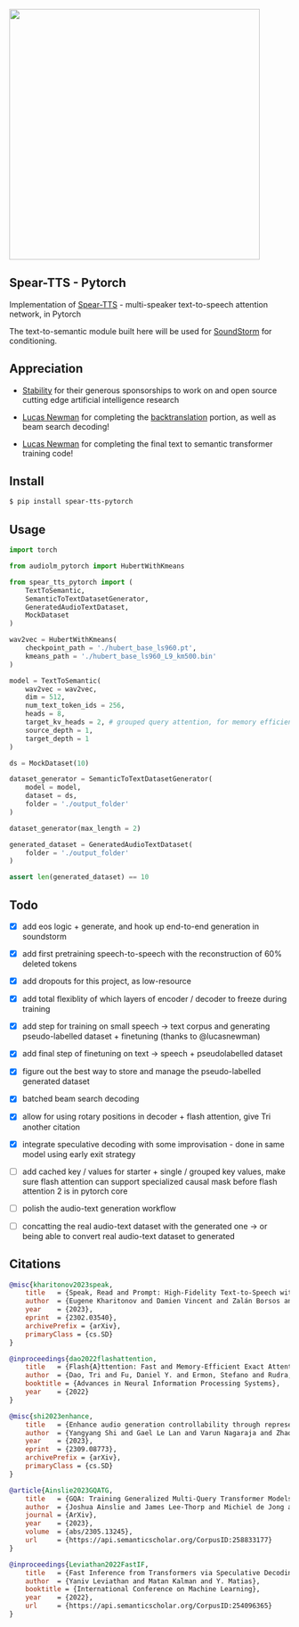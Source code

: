 <img src="./spear-tts.png" width="450px"></img>

## Spear-TTS - Pytorch

Implementation of <a href="https://arxiv.org/abs/2302.03540">Spear-TTS</a> - multi-speaker text-to-speech attention network, in Pytorch

The text-to-semantic module built here will be used for <a href="https://github.com/lucidrains/soundstorm-pytorch">SoundStorm</a> for conditioning.

## Appreciation

- <a href="https://stability.ai/">Stability</a> for their generous sponsorships to work on and open source cutting edge artificial intelligence research

- <a href="https://github.com/lucasnewman">Lucas Newman</a> for completing the <a href="https://github.com/lucidrains/spear-tts-pytorch/pull/4">backtranslation</a> portion, as well as beam search decoding!

- <a href="https://github.com/lucasnewman">Lucas Newman</a> for completing the final text to semantic transformer training code!

## Install

```bash
$ pip install spear-tts-pytorch
```

## Usage

```python
import torch

from audiolm_pytorch import HubertWithKmeans

from spear_tts_pytorch import (
    TextToSemantic,
    SemanticToTextDatasetGenerator,
    GeneratedAudioTextDataset,
    MockDataset
)

wav2vec = HubertWithKmeans(
    checkpoint_path = './hubert_base_ls960.pt',
    kmeans_path = './hubert_base_ls960_L9_km500.bin'
)

model = TextToSemantic(
    wav2vec = wav2vec,
    dim = 512,
    num_text_token_ids = 256,
    heads = 8,
    target_kv_heads = 2, # grouped query attention, for memory efficient decoding
    source_depth = 1,
    target_depth = 1
)

ds = MockDataset(10)

dataset_generator = SemanticToTextDatasetGenerator(
    model = model,
    dataset = ds,
    folder = './output_folder'
)

dataset_generator(max_length = 2)

generated_dataset = GeneratedAudioTextDataset(
    folder = './output_folder'
)

assert len(generated_dataset) == 10
```

## Todo

- [x] add eos logic + generate, and hook up end-to-end generation in soundstorm
- [x] add first pretraining speech-to-speech with the reconstruction of 60% deleted tokens
- [x] add dropouts for this project, as low-resource
- [x] add total flexiblity of which layers of encoder / decoder to freeze during training
- [x] add step for training on small speech -> text corpus and generating pseudo-labelled dataset + finetuning (thanks to @lucasnewman)
- [x] add final step of finetuning on text -> speech + pseudolabelled dataset
- [x] figure out the best way to store and manage the pseudo-labelled generated dataset
- [x] batched beam search decoding
- [x] allow for using rotary positions in decoder + flash attention, give Tri another citation
- [x] integrate speculative decoding with some improvisation - done in same model using early exit strategy

- [ ] add cached key / values for starter + single / grouped key values, make sure flash attention can support specialized causal mask before flash attention 2 is in pytorch core
- [ ] polish the audio-text generation workflow
- [ ] concatting the real audio-text dataset with the generated one -> or being able to convert real audio-text dataset to generated

## Citations

```bibtex
@misc{kharitonov2023speak,
    title   = {Speak, Read and Prompt: High-Fidelity Text-to-Speech with Minimal Supervision}, 
    author  = {Eugene Kharitonov and Damien Vincent and Zalán Borsos and Raphaël Marinier and Sertan Girgin and Olivier Pietquin and Matt Sharifi and Marco Tagliasacchi and Neil Zeghidour},
    year    = {2023},
    eprint  = {2302.03540},
    archivePrefix = {arXiv},
    primaryClass = {cs.SD}
}
```

```bibtex
@inproceedings{dao2022flashattention,
    title   = {Flash{A}ttention: Fast and Memory-Efficient Exact Attention with {IO}-Awareness},
    author  = {Dao, Tri and Fu, Daniel Y. and Ermon, Stefano and Rudra, Atri and R{\'e}, Christopher},
    booktitle = {Advances in Neural Information Processing Systems},
    year    = {2022}
}
```

```bibtex
@misc{shi2023enhance,
    title   = {Enhance audio generation controllability through representation similarity regularization}, 
    author  = {Yangyang Shi and Gael Le Lan and Varun Nagaraja and Zhaoheng Ni and Xinhao Mei and Ernie Chang and Forrest Iandola and Yang Liu and Vikas Chandra},
    year    = {2023},
    eprint  = {2309.08773},
    archivePrefix = {arXiv},
    primaryClass = {cs.SD}
}
```

```bibtex
@article{Ainslie2023GQATG,
    title   = {GQA: Training Generalized Multi-Query Transformer Models from Multi-Head Checkpoints},
    author  = {Joshua Ainslie and James Lee-Thorp and Michiel de Jong and Yury Zemlyanskiy and Federico Lebr'on and Sumit K. Sanghai},
    journal = {ArXiv},
    year    = {2023},
    volume  = {abs/2305.13245},
    url     = {https://api.semanticscholar.org/CorpusID:258833177}
}
```

```bibtex
@inproceedings{Leviathan2022FastIF,
    title   = {Fast Inference from Transformers via Speculative Decoding},
    author  = {Yaniv Leviathan and Matan Kalman and Y. Matias},
    booktitle = {International Conference on Machine Learning},
    year    = {2022},
    url     = {https://api.semanticscholar.org/CorpusID:254096365}
}
```

